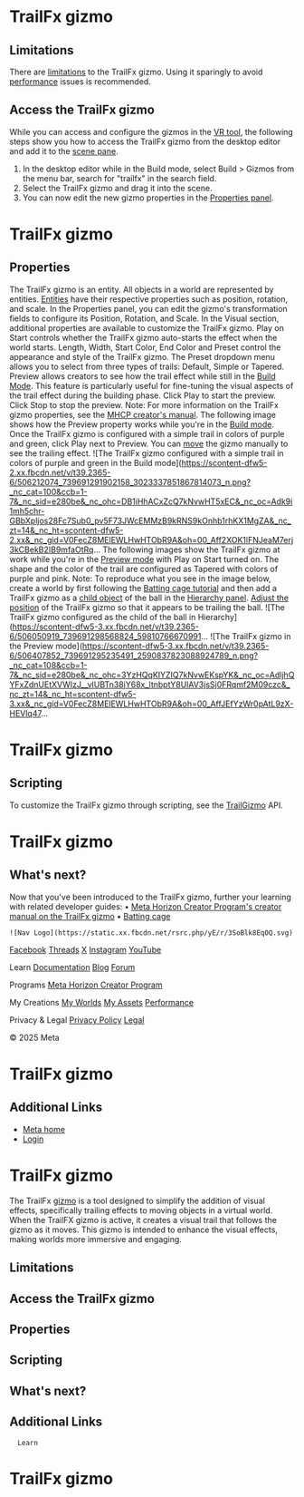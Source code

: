 # TrailFx gizmo

## Limitations

 There are [limitations](https://github.com/MHCPCreators/horizonCreatorManual/blob/main/HorizonTechnicalDoc.md#trailfx-gizmo) to the TrailFx gizmo. Using it sparingly to avoid [performance](https://developers.meta.com/horizon-worlds/learn/documentation/performance-best-practices-and-tooling/performance-best-practices/cpu-and-typescript-optimization-best-practices) issues is recommended.  
 

## Access the TrailFx gizmo

 While you can access and configure the gizmos in the [VR tool](https://developers.meta.com/horizon-worlds/learn/documentation/vr-creation/getting-started/create-a-new-world-in-horizon), the following steps show you how to access the TrailFx gizmo from the desktop
editor and add it to the [scene pane](https://developers.meta.com/horizon-worlds/learn/documentation/desktop-editor/getting-started/user-interface/UI-panels-and-tabs#scene-pane).
1.  In the desktop editor while in the Build mode, select Build > Gizmos from the menu bar, search for "trailfx" in the search field.
2.  Select the TrailFx gizmo and drag it into the scene.
3.  You can now edit the new gizmo properties in the [Properties panel](https://developers.meta.com/horizon-worlds/learn/documentation/desktop-editor/getting-started/user-interface/UI-panels-and-tabs#properties-pane).

  

# TrailFx gizmo

## Properties

 The TrailFx gizmo is an entity. All objects in a world are represented by
entities. [Entities](https://developers.meta.com/horizon-worlds/reference/2.0.0/core_entity) have their respective properties such as position, rotation, and scale. In the Properties panel, you can edit the gizmo's transformation fields to configure its Position, Rotation, and Scale. In the Visual section, additional properties are available to customize the TrailFx gizmo. Play on Start controls whether the TrailFx gizmo auto-starts the effect when the world
starts. Length, Width, Start Color, End Color and Preset control the appearance and style of the TrailFx gizmo. The Preset dropdown menu allows you to select from three types of trails: Default, Simple or Tapered. Preview allows creators to see how the trail effect while still in the [Build Mode](https://developers.meta.com/horizon-worlds/learn/documentation/desktop-editor/getting-started/user-interface/operational-modes). This feature is particularly useful for fine-tuning the visual aspects of the
trail effect during the building phase. Click Play to start the preview. Click Stop to stop the preview. Note: For more information on the TrailFx gizmo properties, see the [MHCP creator's manual](https://github.com/MHCPCreators/horizonCreatorManual/blob/main/HorizonTechnicalDoc.md#trailfx-gizmo). The following image shows how the Preview property works while you're in the [Build mode](https://developers.meta.com/horizon-worlds/learn/documentation/desktop-editor/getting-started/user-interface/operational-modes). Once the TrailFx gizmo is configured with a simple trail in colors of purple
and green, click Play next to Preview. You can [move](https://developers.meta.com/horizon-worlds/learn/documentation/desktop-editor/getting-started/user-interface/object-tools#move) the gizmo manually to see the trailing effect. ![The TrailFx gizmo configured with a simple trail in colors of purple and green
in the Build mode](https://scontent-dfw5-2.xx.fbcdn.net/v/t39.2365-6/506212074_739691291902158_3023337851867814073_n.png?_nc_cat=100&ccb=1-7&_nc_sid=e280be&_nc_ohc=DB1iHhACxZcQ7kNvwHT5xEC&_nc_oc=Adk9i1mh5chr-GBbXpljos28Fc7Sub0_pv5F73JWcEMMzB9kRNS9kOnhb1rhKX1MgZA&_nc_zt=14&_nc_ht=scontent-dfw5-2.xx&_nc_gid=V0FecZ8MElEWLHwHTObR9A&oh=00_Aff2XOK1lFNJeaM7erj3kCBekB2IB9mfaOtRq...
 The following images show the TrailFx gizmo at work while you're in the [Preview mode](https://developers.meta.com/horizon-worlds/learn/documentation/desktop-editor/getting-started/user-interface/operational-modes) with Play on Start turned on. The shape and the color of the trail are configured as Tapered with colors of purple and pink. Note: To reproduce what you see in the image below, create a world by first
following the [Batting cage tutorial](https://developers.meta.com/horizon-worlds/learn/documentation/tutorial-worlds/batting-cage-tutorial) and then add a TrailFx gizmo as a [child object](https://developers.meta.com/horizon-worlds/learn/documentation/desktop-editor/objects/object-grouping) of the ball in the [Hierarchy panel](https://developers.meta.com/horizon-worlds/learn/documentation/desktop-editor/hierarchy-window/hierarchy-window-overview). [Adjust the position](https://developers.meta.com/horizon-worlds/learn/documentation/desktop-editor/getting-started/user-interface/object-tools#move) of the TrailFx gizmo so that it appears to be trailing the ball. ![The TrailFx gizmo configured as the child of the ball in Hierarchy](https://scontent-dfw5-3.xx.fbcdn.net/v/t39.2365-6/506050919_739691298568824_59810766670991...
 ![The TrailFx gizmo in the Preview mode](https://scontent-dfw5-3.xx.fbcdn.net/v/t39.2365-6/506407852_739691295235491_2590837823088924789_n.png?_nc_cat=108&ccb=1-7&_nc_sid=e280be&_nc_ohc=3YzHQqKIYZIQ7kNvwEKspYK&_nc_oc=AdljhQYFxZdnUEtXVWIzJ__vlUBTn38jY68x_ltnbptY8UlAV3jsSj0FRqmf2M09czc&_nc_zt=14&_nc_ht=scontent-dfw5-3.xx&_nc_gid=V0FecZ8MElEWLHwHTObR9A&oh=00_AffJEfYzWr0pAtL9zX-HEVlq47...

# TrailFx gizmo

## Scripting

 To customize the TrailFx gizmo through scripting, see the [TrailGizmo](https://developers.meta.com/horizon-worlds/reference/2.0.0/core_trailgizmo) API.  
 

# TrailFx gizmo

## What's next?

 Now that you've been introduced to the TrailFx gizmo, further your learning with
related developer guides:
• [Meta Horizon Creator Program's creator manual on the TrailFx gizmo](https://github.com/MHCPCreators/horizonCreatorManual/blob/main/HorizonTechnicalDoc.md#trailfx-gizmo)
• [Batting cage](https://developers.meta.com/horizon-worlds/learn/documentation/get-started/batting-cage-tutorial)

    ![Nav Logo](https://static.xx.fbcdn.net/rsrc.php/yE/r/3SoBlk8EqOQ.svg)


[Facebook](https://www.facebook.com/MetaHorizon/)
[Threads](https://www.threads.com/@metahorizon)
[X](https://x.com/MetaHorizon/)
[Instagram](https://www.instagram.com/metahorizon/)
[YouTube](https://www.youtube.com/@MetaQuestVR)

 Learn
[Documentation](https://developers.meta.com/horizon-worlds/learn/documentation/)
[Blog](https://developers.meta.com/horizon/blog/)
[Forum](https://communityforums.atmeta.com/t5/Creator-Forum/ct-p/Meta_Horizon_Creator_Forums)

 Programs
[Meta Horizon Creator Program](https://developers.meta.com/horizon-worlds/programs/)

 My Creations
[My Worlds](https://horizon.meta.com/creator/worlds_all/?utm_source=horizon_worlds_creator)
[My Assets](https://horizon.meta.com/creator/assets/?utm_source=horizon_worlds_creator)
[Performance](https://horizon.meta.com/creator/performance/traces/?utm_source=horizon_worlds_creator)

 Privacy & Legal
[Privacy Policy](https://www.meta.com/legal/privacy/policy/)
[Legal](https://www.meta.com/legal/supplemental-terms-of-service/)

 © 2025 Meta

# TrailFx gizmo

## Additional Links
- [Meta home](https://developers.meta.com/horizon-worlds/)
- [Login](https://developers.meta.com/login/?redirect_uri=https%3A%2F%2Fdevelopers.meta.com%2Fhorizon-worlds%2Flearn%2Fdocumentation%2Fcode-blocks-and-gizmos%2Ftrailfx-gizmo%2F)

# TrailFx gizmo

 The TrailFx [gizmo](https://developers.meta.com/horizon-worlds/learn/documentation/code-blocks-and-gizmos/about-gizmos) is a tool designed to simplify the addition of visual effects, specifically
trailing effects to moving objects in a virtual world. When the TrailFX gizmo is
active, it creates a visual trail that follows the gizmo as it moves. This gizmo
is intended to enhance the visual effects, making worlds more immersive and
engaging.  
## Limitations

## Access the TrailFx gizmo

## Properties

## Scripting
 
## What's next?

## Additional Links

      Learn
# TrailFx gizmo
